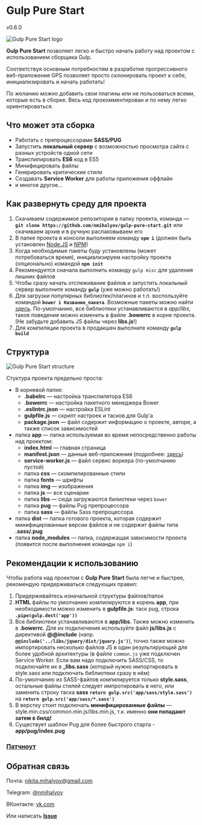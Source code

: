 # Gulp Pure Start

v0.6.0

![Gulp Pure Start logo](https://drive.google.com/uc?export=view&id=0B7lALWrgWMxpWkJ6a09MdnVYdmc)

**Gulp Pure Start** позволяет легко и быстро начать работу над проектом с использованием сборщика Gulp.

Соответствуя основным потребностям в разработке прогрессивного веб-приложения GPS позволяет просто склонировать проект к себе, инициализировать и начать работать!

По желанию можно добавить свои плагины или не пользоваться всеми, которые есть в сборке. Весь код прокомментирован и по нему легко ориентироваться.

## Что может эта сборка
 + Работать с препроцессорами **SASS/PUG**
 + Запустить **локальный сервер** с возможностью просмотра сайта с разных устройств одной сети
 + Транспилировать **ES6** код в ES5
 + Минифицировать файлы
 + Генерировать критические стили
 + Создавать **Service Worker** для работы приложения оффлайн
 + и многое другое...

## Как развернуть среду для проекта
 1. Скачиваем содержимое репозитория в папку проекта, команда — **`git clone https://github.com/nmihalyov/gulp-pure-start.git`** или скачиваем архив и в ручную распаковываем его
 2. В папке проекта в консоли выполняем команду **`npm i`** (должен быть установлен [Node.JS](https://nodejs.org/en/) и [NPM](https://www.npmjs.com/))
 3. Когда необходимые пакеты буду установлены (может потребоваться время), инициализируем настройку проекта (опционально) командой **`npm init`**
 4. Рекомендуется сначала выполнить команду `gulp misc` для удаления лишних файлов
 5. Чтобы сразу начать отслеживание файлов и запустить локальный сервер выполните команду **`gulp`** (уже можно работать!)
 6. Для загрузки популярных библиотек/плагинов и т.п. воспользуйте командой **`bower i Название_пакета`**. Возможные пакеты можно найти [здесь](https://bower.io/search/). По-умолчанию, все библиотеки устанавливаются в *app/libs*, такое поведение можно изменить в файле **.bowerrc** в корне проекта. (Не забудьте добавить JS файлы через **libs.js**!)
 7. Для компиляции проекта в продакшен выполните команду **`gulp build`**

## Структура
 ![Gulp Pure Start structure](https://drive.google.com/uc?export=view&id=0B7lALWrgWMxpV2VFTzNHdjFmcWM)

Стуктура проекта предельно проста:
 + В корневой папке:
   + **.babelrc** — настройка транспилятора ES6
   + **.bowerrc** — настройка пакетного менеджера Bower
   + **.eslintrc.json** — настройка ESLint
   + **gulpfile.js** — скрипт настроек и тасков для Gulp'а
   + **package.json** — файл содержит информацию о проекте, авторе, а также список зависимостей
 + папка **app** — папка используемая во время непосредственно работы над проектом:
   + **index.html** — главная страница
   + **manifest.json** — данные веб-приложения (подробнее: [здесь](https://developer.mozilla.org/ru/Add-ons/WebExtensions/manifest.json))
   + **service-worker.js** — файл сервис воркера (по-умолчанию пустой)
   + папка **css** — скомпилированные стили
   + папка **fonts** — шрифты
   + папка **img** — изображения
   + папка **js** — все сценарии
   + папка **libs** — сюда загружаются билиотеки через `bower`
   + папка **pug** — файлы Pug препроцессора
   + папка **sass** — файлы Sass препроцессора
 + папка **dist** — папка готового проекта, которая содержит минифицированные версии файлов и не содержит файлы типа **.sass/.pug**
 + папка **node_modules** — папка, содержащая зависимости проекта (появится после выполнения команды `npm i`)
 
## Рекомендации к использованию
Чтобы работа над проектом с **Gulp Pure Start** была легче и быстрее, рекомендую придерживаться следующих правил:
1. Придерживайтесь изначальной структуры файлов/папок
2. **HTML** файлы по умолчанию компилируются в корень **app**, при необходимости можно изменить в  **gulpfile.js**: таск pug, строка **`.pipe(gulp.dest('app'))`**
3. Все библиотеки устанавливаются в **app/libs**. Также можно изменить в **.bowerrc**. Для их подключения используйте файл **js/libs.js** c директивой **@@include** (напр. **`@@include('../libs/jquery/dist/jquery.js')`**), точно также можно импортировать несколько файлов JS в один результирующий для более удобной архитектуры (в файле `common.js` уже подключен Service Worker. Если вам надо подключить SASS/CSS, то подключайте их в **_libs.sass** (который нужно импортировать в style.sass или подключать библиотеки сразу в нём)
4. По-умолчанию из SASS-файлов компилируется только **style.sass**, остальные файлы стилей следует импротировать в него, или заменить строку таска **sass** **`return gulp.src('app/sass/style.sass')`** на **`return gulp.src('app/sass/*.sass')`**
5. В верстку стоит подключать **минифицированные файлы** — style.min.css/common.min.js/libs.min.js, т.к. именно **они попадают затем в билд!**
6. Существует шаблон Pug для более быстрого старта - **app/pug/index.pug**

### [Патчноут](https://github.com/nmihalyov/gulp-pure-start/blob/master/changelog.md)

## Обратная связь
Почта: [nikita.mihalyov@gmail.com](mailto:nikita.mihalyov@gmail.com)

Telegram: [@nmihalyov](http://t.me/nmihalyov)

ВКонтакте: [vk.com](https://vk.com/nmihalyov)

Или написать **[Issue](https://github.com/nmihalyov/gulp-pure-start/issues/new)**
